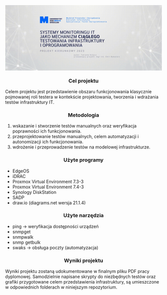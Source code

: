 <div align="center">
  <img src="https://github.com/tholycz/projekt_kierunkowy/blob/main/graphic%20materials/title2.gif" alt="Tytuł" style="display: block; margin: 0 auto;">
</div
  
---
  
### <div align="center"> Cel projektu

Celem projektu jest przedstawienie obszaru funkcjonowania klasycznie pojmowanej roli testera w kontekście projektowania, tworzenia i wdrażania testów infrastruktury IT.

### <div align="center"> Metodologia

1. wskazanie i stworzenie testów manualnych oraz weryfikacja poprawności ich funkcjonowania. 
2. przeprojektowanie testów manualnych, celem automatyzacji i autonomizacji ich funkcjonowania.
3. wdrożenie i przeprowadzenie testów na modelowej infrastrukturze.

### <div align="center"> Użyte programy

- EdgeOS 
- iDRAC 
- Proxmox Virtual Environment 7.3-3
- Proxmox Virtual Environment 7.4-3
- Synology DiskStation
- SADP
- draw.io (diagrams.net wersja 21.1.4)
  
### <div align="center"> Użyte narzędzia

- ping -> weryfikacja dostępności urządzeń
- snmpget
- snmpwalk
- snmp getbulk
- swaks -> obsługa poczty (automatyzacja)

### <div align="center"> Wyniki projektu

Wyniki projektu zostaną udokumentowane w finalnym pliku PDF pracy dyplomowej.
Samodzielnie napisane skrypty do niezbędnych testów oraz grafiki przygotowane celem przedstawienia infrastruktury, są umieszczone w odpowiednich folderach w niniejszym repozytorium.
